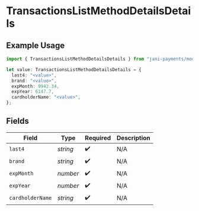 # TransactionsListMethodDetailsDetails

## Example Usage

```typescript
import { TransactionsListMethodDetailsDetails } from "jani-payments/models/operations";

let value: TransactionsListMethodDetailsDetails = {
  last4: "<value>",
  brand: "<value>",
  expMonth: 9942.34,
  expYear: 6147.7,
  cardholderName: "<value>",
};
```

## Fields

| Field              | Type               | Required           | Description        |
| ------------------ | ------------------ | ------------------ | ------------------ |
| `last4`            | *string*           | :heavy_check_mark: | N/A                |
| `brand`            | *string*           | :heavy_check_mark: | N/A                |
| `expMonth`         | *number*           | :heavy_check_mark: | N/A                |
| `expYear`          | *number*           | :heavy_check_mark: | N/A                |
| `cardholderName`   | *string*           | :heavy_check_mark: | N/A                |
